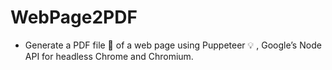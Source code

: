 # WebPage2PDF
- Generate a PDF file 📄 of a web page using Puppeteer 💡 , Google’s Node API for headless Chrome and Chromium.

